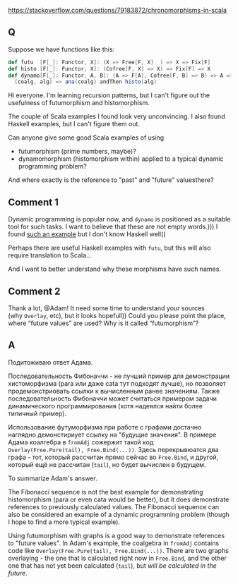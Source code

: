 https://stackoverflow.com/questions/79183872/chronomorphisms-in-scala

## Q
Suppose we have functions like this:
```scala
def futu  [F[_]: Functor, X]: (X => Free[F, X]  ) => X => Fix[F]
def histo [F[_]: Functor, X]: (Cofree[F, X] => X) => Fix[F] => X
def dynamo[F[_]: Functor, A, B]: (A => F[A], Cofree[F, B] => B) => A => B =  
  (coalg, alg) => ana(coalg) andThen histo(alg)
```

Hi everyone. I'm learning recursion patterns, but I can't figure out the usefulness of futumorphism and histomorphism.

The couple of Scala examples I found look very unconvincing. I also found Haskell examples, but I can't figure them out.

Can anyone give some good Scala examples of using
- futumorphism (prime numbers, maybe)?
- dynamomorphism (histomorphism within) applied to a typical dynamic programming problem?

And where exactly is the reference to "past" and "future" values ​​there?

## Comment 1

Dynamic programming is popular now, and `dynamo` is positioned as a suitable tool for such tasks. I want to believe that these are not empty words.))) I found [such an example](https://stackoverflow.com/questions/46525571/an-example-for-chronomorphism/46698107#46698107) but I don't know Haskell well((

Perhaps there are useful Haskell examples with `futu`, but this will also require translation to Scala...

And I want to better understand why these morphisms have such names.

## Comment 2

Thank a lot, @Adam! It need some time to understand your sources (why `Overlay`, etc), but it looks hopefull)) Could you please point the place, where “future values” are used? Why is it called “futumorphism”?


## A

Подитоживаю ответ Адама.

Последовательность Фибоначчи - не лучший пример для демонстрации хистоморфизма (para или даже cata тут подходят лучше), но позволяет продемонстриовать ссылки к вычисленным ранее значениям. Также последовательность Фибоначчи может считаться примером задачи динамического программирования (хотя надеялся найти более типичный пример).

Использование футуморфизма при работе с графами достачно наглядно демонстириует ссылку на "будущие значения". В примере Адама коалгебра в `fromAdj` сожержит такой код `Overlay(Free.Pure(tail), Free.Bind(...))`. Здесь перекрывюатся два графа - тот, который рассчитан прямо сейчас во `Free.Bind`, и другой, который ещё не рассчитан (`tail`), но будет вычислен в будущем.


To summarize Adam's answer.

The Fibonacci sequence is not the best example for demonstrating histomorphism (para or even cata would be better), but it does demonstrate references to previously calculated values. The Fibonacci sequence can also be considered an example of a dynamic programming problem (though I hope to find a more typical example).

Using futumorphism with graphs is a good way to demonstrate references to "future values". In Adam's example, the coalgebra in `fromAdj` contains code like `Overlay(Free.Pure(tail), Free.Bind(...))`. There are two graphs overlaying - the one that is calculated right now in `Free.Bind`, and the other one that has not yet been calculated (`tail`), but *will be calculated in the future*.